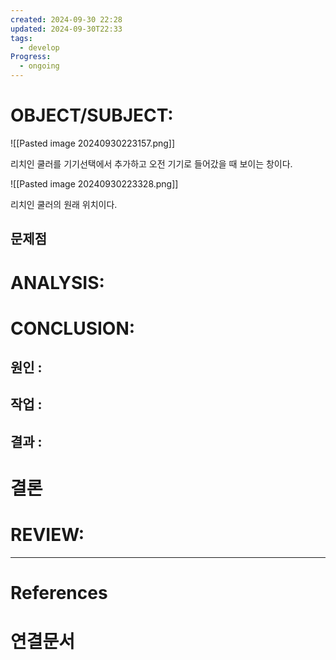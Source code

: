 ```yaml
---
created: 2024-09-30 22:28
updated: 2024-09-30T22:33
tags:
  - develop
Progress:
  - ongoing
---
```

# OBJECT/SUBJECT:
![[Pasted image 20240930223157.png]]

리치인 쿨러를 기기선택에서 추가하고 오전 기기로 들어갔을 때 보이는 창이다.

![[Pasted image 20240930223328.png]]

리치인 쿨러의 원래 위치이다. 

## 문제점




# ANALYSIS:

# CONCLUSION:

## 원인 :

## 작업 :

## 결과 :

# 결론

# REVIEW:


---
# References

# 연결문서

